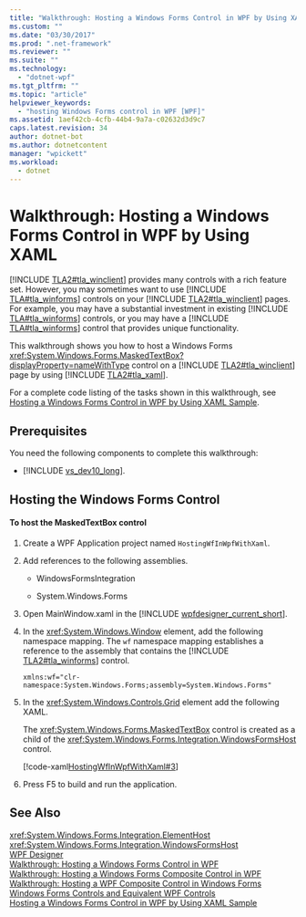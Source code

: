 ```yaml
---
title: "Walkthrough: Hosting a Windows Forms Control in WPF by Using XAML"
ms.custom: ""
ms.date: "03/30/2017"
ms.prod: ".net-framework"
ms.reviewer: ""
ms.suite: ""
ms.technology: 
  - "dotnet-wpf"
ms.tgt_pltfrm: ""
ms.topic: "article"
helpviewer_keywords: 
  - "hosting Windows Forms control in WPF [WPF]"
ms.assetid: 1aef42cb-4cfb-44b4-9a7a-c02632d3d9c7
caps.latest.revision: 34
author: dotnet-bot
ms.author: dotnetcontent
manager: "wpickett"
ms.workload: 
  - dotnet
---
```

# Walkthrough: Hosting a Windows Forms Control in WPF by Using XAML
[!INCLUDE [TLA2#tla_winclient](../../../../includes/tla2sharptla-winclient-md.md)] provides many controls with a rich feature set. However, you may sometimes want to use [!INCLUDE [TLA#tla_winforms](../../../../includes/tlasharptla-winforms-md.md)] controls on your [!INCLUDE [TLA2#tla_winclient](../../../../includes/tla2sharptla-winclient-md.md)] pages. For example, you may have a substantial investment in existing [!INCLUDE [TLA#tla_winforms](../../../../includes/tlasharptla-winforms-md.md)] controls, or you may have a [!INCLUDE [TLA#tla_winforms](../../../../includes/tlasharptla-winforms-md.md)] control that provides unique functionality.  
  
 This walkthrough shows you how to host a Windows Forms <xref:System.Windows.Forms.MaskedTextBox?displayProperty=nameWithType> control on a [!INCLUDE [TLA2#tla_winclient](../../../../includes/tla2sharptla-winclient-md.md)] page by using [!INCLUDE [TLA2#tla_xaml](../../../../includes/tla2sharptla-xaml-md.md)].  
  
 For a complete code listing of the tasks shown in this walkthrough, see [Hosting a Windows Forms Control in WPF by Using XAML Sample](http://go.microsoft.com/fwlink/?LinkID=160000).  
  
## Prerequisites  
 You need the following components to complete this walkthrough:  
  
- [!INCLUDE [vs_dev10_long](../../../../includes/vs-dev10-long-md.md)].  
  
## Hosting the Windows Forms Control  
  
#### To host the MaskedTextBox control  
  
1. Create a WPF Application project named `HostingWfInWpfWithXaml`.  
  
2. Add references to the following assemblies.  
  
   -   WindowsFormsIntegration  
  
   -   System.Windows.Forms  
  
3. Open MainWindow.xaml in the [!INCLUDE [wpfdesigner_current_short](../../../../includes/wpfdesigner-current-short-md.md)].  
  
4. In the <xref:System.Windows.Window> element, add the following namespace mapping. The `wf` namespace mapping establishes a reference to the assembly that contains the [!INCLUDE [TLA2#tla_winforms](../../../../includes/tla2sharptla-winforms-md.md)] control.  
  
   ```xaml  
   xmlns:wf="clr-namespace:System.Windows.Forms;assembly=System.Windows.Forms"  
   ```  
  
5. In the <xref:System.Windows.Controls.Grid> element add the following XAML.  
  
    The <xref:System.Windows.Forms.MaskedTextBox> control is created as a child of the <xref:System.Windows.Forms.Integration.WindowsFormsHost> control.  
  
    [!code-xaml[HostingWfInWpfWithXaml#3](../../../../samples/snippets/csharp/VS_Snippets_Wpf/HostingWfInWpfWithXaml/CSharp/HostingWfInWpf/Window1.xaml#3)]  
  
6. Press F5 to build and run the application.  
  
## See Also  
 <xref:System.Windows.Forms.Integration.ElementHost>  
 <xref:System.Windows.Forms.Integration.WindowsFormsHost>  
 [WPF Designer](http://msdn.microsoft.com/library/c6c65214-8411-4e16-b254-163ed4099c26)  
 [Walkthrough: Hosting a Windows Forms Control in WPF](../../../../docs/framework/wpf/advanced/walkthrough-hosting-a-windows-forms-control-in-wpf.md)  
 [Walkthrough: Hosting a Windows Forms Composite Control in WPF](../../../../docs/framework/wpf/advanced/walkthrough-hosting-a-windows-forms-composite-control-in-wpf.md)  
 [Walkthrough: Hosting a WPF Composite Control in Windows Forms](../../../../docs/framework/wpf/advanced/walkthrough-hosting-a-wpf-composite-control-in-windows-forms.md)  
 [Windows Forms Controls and Equivalent WPF Controls](../../../../docs/framework/wpf/advanced/windows-forms-controls-and-equivalent-wpf-controls.md)  
 [Hosting a Windows Forms Control in WPF by Using XAML Sample](http://go.microsoft.com/fwlink/?LinkID=160000)
